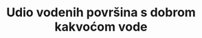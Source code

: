 ---
title: Udio vodenih površina s dobrom kakvoćom vode
permalink: /6-3-2/
sdg_goal: 6
layout: indicator
indicator: 6.3.2
indicator_variable: null
graph: null
graph_type_description: null
graph_status_notes: unk
variable_description: null
variable_notes: null
un_designated_tier: '3'
un_custodial_agency: 'UNEP  (Partnering  Agencies:  UN  Water)'
target_id: '6.3'
has_metadata: true
goal_meta_link: 'http://unstats.un.org/sdgs/files/metadata-compilation/Metadata-Goal-6.pdf'
goal_meta_link_page: 10
indicator_name: Udio vodenih površina s dobrom kakvoćom vode
target: >-
  Do 2030. poboljšati kvalitetu vode smanjenjem onečišćenja, uklanjanjem otpada i smanjivanjem otpuštanja opasnih kemikalija i materijala, prepolovljavanjem udjela netretirane otpadne vode i značajno povećavati recikliranje i sigurnu ponovnu upotrebu na globalnoj razini.
source_title: null
source_notes: null
published: true  

rationale_interpretation: >-
  Predloženi pokazatelj informira o kvaliteti vodenih površina. Indikator omogućuje procjenu utjecaja ljudskog razvoja na kakvoću okolišne vode i stoga omogućuje zemljama da procijene buduće usluge koje mogu dobiti iz vodenih ekosustava (čista voda za piće, biološka raznolikost, voda za proizvodnju hrane itd.). Kvaliteta vode predstavlja stvarni ishod svih aktivnosti onečišćenja i smanjenja onečišćenja, te je stoga neophodno u potpunosti opisati stanje okoliša slatkovodnih sustava, kao i potpuno izvještavanje o ciljanom 6.3. Kvaliteta vode također je ugrađena u sve druge ciljeve povezane s vodom, a predloženi pokazatelj može se koristiti za izravno izvješćivanje o mnogim drugim ciljevima ili dijelovima ciljeva (pogledajte dodatne informacije).
indicator_definition: >-
  Udio vodnih tijela (područja) u zemlji koja imaju dobru kvalitetu okolišne vode u odnosu na sve vodne površine u zemlji. Dobro označava kakvoću ambijentalne vode koja ne šteti funkciji ekosustava i ljudskom zdravlju prema osnovnim pokazateljima kakvoće okoliša. Koncept: Procjena kvalitete vode temelji se na osnovnom skupu od pet determinanata koji upozoravaju na značajne poremećaje kakvoće vode prisutne u mnogim dijelovima svijeta: ukupna otopljena krutina (TDS); postotak otopljenog kisika (% DO); otopljeni anorganski dušik (DIN); otopljeni anorganski fosfor (DIP); i Escherichia coli (E. coli). Budući da se nadgledni kapaciteti i pokrivenost mijenjaju među zemljama, predlaže se nadzorna ljestvica. Na prvoj etapi, procjenjuje se kvaliteta vode za broj određenih proizvođača koji ne udovoljavaju nacionalnim smjernicama za kakvoću vode temeljem postojećih mjesta nadzora. Na drugom koraku indeks kvalitete vode koristi se za kombiniranje determinantnih vrijednosti na statistički robusniji način, a pokrivenost nadzora povećana je. Na uzastopnim stepenicama pokrivenost nadzora može se pojačati i komplementarne odrednice koje pokrivaju dodatne aspekte kvalitete ambijentalne vode mogu se uključiti ovisno o nacionalnim kapacitetima i zahtjevima koji omogućuju indikatoru da na sveobuhvatniji način informira o statusu kakvoće okolišne vode na vjerodostojan način.

method_of_computation: "The  GEMS/Water1  water  quality  index  approach  is  used  as  a  general  model  to  calculate  the  index,  in  which  measured  determinand  values  are  compared  to  guideline  values  (proximity  to  target  approach):  \t1.  Proximity-to-target  (PTT)  scores  for  each  determinand  at  single  monitoring  sites  are  calculated  as  the  difference  between  the  temporal  average  (for  the  accounting  period)  of  the  determinand  concentration  and  the  target  divided  by  the  range  between  the  (winsorized)  minimum  or  maximum  of  the  measured  determinand  concentration  (for  exceedance  and  non-exceedance  targets,  respectively)  and  the  target.  The  PTT  scores  are  scaled  to  the  range  between  0  and  100,  where  100  indicates  that  the  target  is  met  and  decreasing  scores  indicate  an  increasing  distance  from  the  target.  \t2.  The  water  quality  index  (WQI)  at  site  level  is  computed  as  the  arithmetic  mean  of  the  site-level  PTT  scores  for  the  selected  determinands.  The  WQI  scale  can  be  divided  into  different  water  quality  categories,  ranging  from  very  bad  to  excellent.  The  thresholds  for  these  categories  are  country  specific  and  should  be  reported  in  the  monitoring  system  by  the  individual  countries  \t3.  For  the  spatial  aggregation  at  the  basin  level  and  country  level,  the  water  bodies  are  divided  into  stretches  of  homogenous  quality  (between  consecutive  monitoring  stations).  \t4.  The  final  indicator  is  calculated  from  the  proportion  of  the  stretches  with  good  quality  compared  to  all  water  bodies  assessed."
---